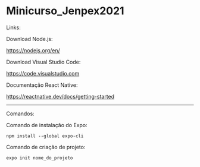 # Minicurso_Jenpex2021

Links:

Download Node.js:

https://nodejs.org/en/

Download Visual Studio Code:

https://code.visualstudio.com

Documentação React Native:

https://reactnative.dev/docs/getting-started

--------------------------------------------

Comandos:

Comando de instalação do Expo:

```npm install --global expo-cli```

Comando de criação de projeto:

```expo init nome_do_projeto```


